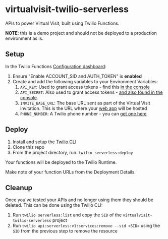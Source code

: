 # virtualvisit-twilio-serverless

APIs to power Virtual Visit, built using Twilio Functions.

**NOTE**: this is a demo project and should not be deployed to a production environment as is.

## Setup

In the Twilio Functions [Configuration dashboard](https://www.twilio.com/console/functions/configure):
1. Ensure "Enable ACCOUNT_SID and AUTH_TOKEN" is **enabled**
1. Create and add the following variables to your Environment Variables:
    1. `API_KEY`: Used to grant access tokens - find this [in the console](https://www.twilio.com/console/project/api-keys)
    1. `API_SECRET`: Also used to grant access tokens - [and also found in the console](https://www.twilio.com/console/project/api-keys).
    1. `INVITE_BASE_URL`: The base URL sent as part of the Virtual Visit invitation. This is the URL where your [web app](https://github.com/waveformhealth/virtualvisit-web) will be hosted
    1. `PHONE_NUMBER`: A Twilio phone number - you can [get one here](https://www.twilio.com/console/phone-numbers/incoming)

## Deploy

1. Install and setup the [Twilio CLI](https://www.twilio.com/docs/twilio-cli/quickstart)
1. Clone this repo
1. From the project directory, run: `twilio serverless:deploy`

Your functions will be deployed to the Twilio Runtime.

Make note of your function URLs from the Deployment Details.

## Cleanup

Once you've tested your APIs and no longer using them they should be deleted. This can be done using the Twilio CLI:

1. Run `twilio serverless:list` and copy the `SID` of the `virtualvisit-twilio-serverless` project
1. Run `twilio api:serverless:v1:services:remove --sid <SID>` using the `SID` from the previous step to remove the resource
